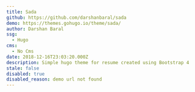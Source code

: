 ```yaml
---
title: Sada
github: https://github.com/darshanbaral/sada
demo: https://themes.gohugo.io/theme/sada/
author: Darshan Baral
ssg:
  - Hugo
cms:
  - No Cms
date: 2018-12-16T23:03:20.000Z
description: Simple hugo theme for resume created using Bootstrap 4
stale: false
disabled: true
disabled_reason: demo url not found
---
```

